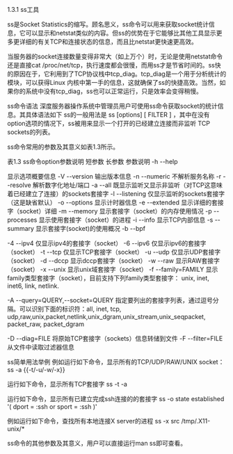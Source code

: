 1.3.1 ss工具

ss是Socket Statistics的缩写。顾名思义，ss命令可以用来获取socket统计信息，它可以显示和netstat类似的内容。但ss的优势在于它能够比其他工具显示更多更详细的有关TCP和连接状态的信息，而且比netstat更快速更高效。
 
当服务器的socket连接数量变得非常大（如上万个）时，无论是使用netstat命令还是直接cat /proc/net/tcp，执行速度都会很慢，而用ss才是节省时间的。ss快的原因在于，它利用到了TCP协议栈中tcp_diag。tcp_diag是一个用于分析统计的模块，可以获得Linux 内核中第一手的信息，这就确保了ss的快捷高效。当然，如果你的系统中没有tcp_diag，ss也可以正常运行，只是效率会变得稍慢。
 
 
ss命令语法
深度服务器操作系统中管理员用户可使用ss命令获取socket的统计信息。其具体语法如下
ss的一般用法是 ss [options] [ FILTER ]
，其中在没有option选项的情况下，ss被用来显示一个打开的已经建立连接而非监听	TCP sockets的列表。
 
ss命令常用的参数及其意义如表1.3所示。
 
表1.3 ss命令option参数说明
短参数
长参数
参数说明
-h
--help
 
显示选项概要信息
-V
--version
输出版本信息
-n
--numeric
不解析服务名称
-r
--resolve
解析数字化地址/端口
-a
--all
既显示监听又显示非监听（对TCP这意味着已经建立了连接）的sockets套接字
-l
--listening
仅显示监听的sockets套接字（这是缺省默认）
-o
--options
显示计时器信息
-e
--extended
显示详细的套接字（socket）详细
-m
--memory
显示套接字（socket）的内存使用情况
-p
--processes
显示使用套接字（socket）的进程
-i 
--info
显示TCP内部信息
-s
--summary
显示套接字(socket)的使用概况
-b
--bpf
 
-4
--ipv4
仅显示ipv4的套接字（socket）
-6
--ipv6
仅显示ipv6的套接字（socket）
-t
--tcp
仅显示TCP套接字（socket）
-u
--udp
仅显示UDP套接字（socket）
-d
--dccp
显示dccp套接字（socket）
-w
--raw
显示RAW套接字（socket）
-x
--unix
显示unix域套接字（socket）
-f
--family=FAMILY
显示family类型套接字（socket），目前支持下列family类型套接字： unix, inet, inet6, link, netlink.
 
-A
--query=QUERY,--socket=QUERY
指定要列出的套接字列表，通过逗号分隔。可以识别下面的标识符：all, inet, tcp, udp,raw,unix,packet,netlink,unix_dgram,unix_stream,unix_seqpacket,              packet_raw, packet_dgram
 
-D
--diag=FILE
将原始TCP套接字（sockets）信息转储到文件
-F
--filter=FILE
从文件中读取过滤器信息
 
 
ss简单用法举例
例如运行如下命令，显示所有的TCP/UDP/RAW/UNIX socket：
ss -a {{-t/-u/-w/-x}}
 
运行如下命令，显示所有TCP套接字
ss -t -a
 
运行如下命令，显示所有已建立完成ssh连接的的套接字
ss -o state established '( dport = :ssh or sport = :ssh )'
 
例如运行如下命令，查找所有本地连接X server的进程
ss -x src /tmp/.X11-unix/*
 
ss命令的其他参数及其意义，用户可以直接运行man ss即可查看。
